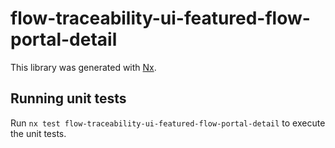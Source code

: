 # flow-traceability-ui-featured-flow-portal-detail

This library was generated with [Nx](https://nx.dev).

## Running unit tests

Run `nx test flow-traceability-ui-featured-flow-portal-detail` to execute the unit tests.
